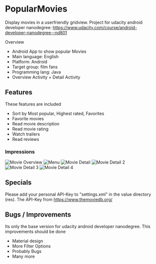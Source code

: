 # PopularMovies
Display movies in a userfriendly gridview. 
Project for udacity android developer nanodegree: https://www.udacity.com/course/android-developer-nanodegree--nd801

Overview
+ Android App to show popular Movies
+ Main language: English
+ Platform: Android
+ Target group: film fans
+ Programming lang: Java
+ Overview Activity + Detail Activity

## Features
These features are included

+ Sort by Most popular, Highest rated, Favorites
+ Favorite movies
+ Read movie description
+ Read movie rating
+ Watch trailers
+ Read reviews

### Impressions
![Movie Overview](/Screenshots/img1.png "Movie Overview")
![Menu](/Screenshots/img2.png "Menu")
![Movie Detail](/Screenshots/img3.png "Movie Detail")
![Movie Detail 2](/Screenshots/img4.png "Movie Detail 2")
![Movie Detail 3](/Screenshots/img5.png "Movie Detail 3")
![Movie Detail 4](/Screenshots/img6.png "Movie Detail 4")

## Specials
Please add your personal API-Key to "settings.xml" in the value directory (res).
The API-Key from https://www.themoviedb.org/

## Bugs / Improvements
Its only the base version for udacity android developer nanodegree.
This improvements should be done

+ Material design
+ More Filter Options
+ Probably Bugs
+ Many more
